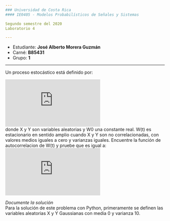 ```yaml
---
### Universidad de Costa Rica
#### IE0405 - Modelos Probabilísticos de Señales y Sistemas

Segundo semestre del 2020  
Laboratorio 4

---
```


* Estudiante: **José Alberto Morera Guzmán**
* Carné: **B85431**
* Grupo: **1**
---
Un proceso estocástico está definido por: 

![Tau](https://latex.codecogs.com/gif.latex?W%28t%29%3DXcos%28%5Comega_0t%29&plus;Ysen%28%5Comega_0t%29)  
donde X y Y son variables aleatorias y W0 una constante real. W(t) es estacionario en sentido amplio cuando
X y Y son no correlacionadas, con valores medios iguales a cero y varianzas iguales. Encuentre
la función de autocorrelacion de W(t) y pruebe que es igual a:  
![Tau](https://latex.codecogs.com/gif.latex?R_%7BWW%7D%28%5Ctau%29%3D%5Csigma%5E%7B2%7Dcos%28%5Comega_0t%29)  


*Documente la solución*  
Para la solución de este problema con Python, primeramente se definen las variables aleatorias X y Y Gaussianas con media 0 y varianza 10.
